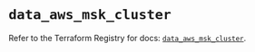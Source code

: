 # `data_aws_msk_cluster`

Refer to the Terraform Registry for docs: [`data_aws_msk_cluster`](https://registry.terraform.io/providers/hashicorp/aws/6.14.0/docs/data-sources/msk_cluster).
